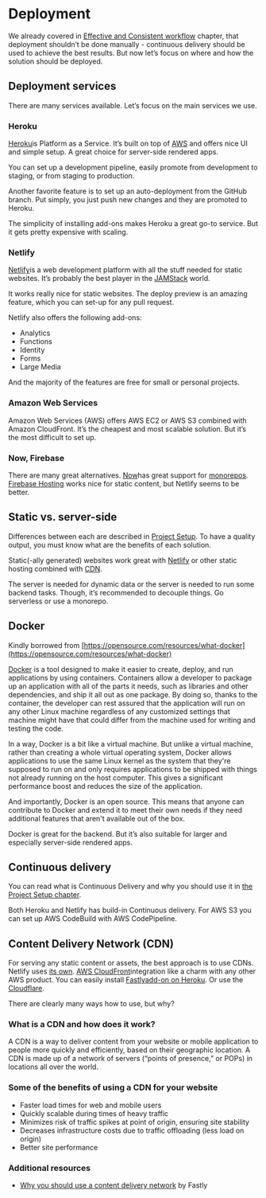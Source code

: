 # Deployment

We already covered in [Effective and Consistent workflow](../effective-and-consistent-workflow/continuous-integration-delivery.md) chapter, that deployment shouldn’t be done manually - continuous delivery should be used to achieve the best results. But now let’s focus on where and how the solution should be deployed.

## Deployment services

There are many services available. Let’s focus on the main services we use.

### Heroku

[Heroku](https://herokuapp.com)is Platform as a Service. It’s built on top of [AWS](deployment.md#amazon-web-services) and offers nice UI and simple setup. A great choice for server-side rendered apps.

You can set up a development pipeline, easily promote from development to staging, or from staging to production.

Another favorite feature is to set up an auto-deployment from the GitHub branch. Put simply, you just push new changes and they are promoted to Heroku.

The simplicity of installing add-ons makes Heroku a great go-to service. But it gets pretty expensive with scaling.

### Netlify

[Netlify](https://www.netlify.com)is a web development platform with all the stuff needed for static websites. It’s probably the best player in the [JAMStack](https://jamstack.org) world.

It works really nice for static websites. The deploy preview is an amazing feature, which you can set-up for any pull request.

Netlify also offers the following add-ons:

* Analytics
* Functions
* Identity
* Forms
* Large Media

And the majority of the features are free for small or personal projects.

### Amazon Web Services

Amazon Web Services \(AWS\) offers AWS EC2 or AWS S3 combined with Amazon CloudFront. It’s the cheapest and most scalable solution. But it’s the most difficult to set up.

### Now, Firebase

There are many great alternatives. [Now](http://now.sh/)has great support for [monorepos](../effective-and-consistent-workflow/code-structure-architecture.md#monorepos). [Firebase Hosting](https://firebase.google.com/products/hosting/) works nice for static content, but Netlify seems to be better.

## Static vs. server-side

Differences between each are described in [Project Setup](../project-setup/project-starter.md#which-one-to-choose). To have a quality output, you must know what are the benefits of each solution.

Static\(-ally generated\) websites work great with [Netlify](deployment.md#netlify) or other static hosting combined with [CDN](deployment.md#content-delivery-network-cdn).

The server is needed for dynamic data or the server is needed to run some backend tasks. Though, it’s recommended to decouple things. Go serverless or use a monorepo.

## Docker

Kindly borrowed from [https://opensource.com/resources/what-docker](https://opensource.com/resources/what-docker)

[Docker](https://www.docker.com) is a tool designed to make it easier to create, deploy, and run applications by using containers. Containers allow a developer to package up an application with all of the parts it needs, such as libraries and other dependencies, and ship it all out as one package. By doing so, thanks to the container, the developer can rest assured that the application will run on any other Linux machine regardless of any customized settings that machine might have that could differ from the machine used for writing and testing the code.

In a way, Docker is a bit like a virtual machine. But unlike a virtual machine, rather than creating a whole virtual operating system, Docker allows applications to use the same Linux kernel as the system that they're supposed to run on and only requires applications to be shipped with things not already running on the host computer. This gives a significant performance boost and reduces the size of the application.

And importantly, Docker is an open source. This means that anyone can contribute to Docker and extend it to meet their own needs if they need additional features that aren't available out of the box.

Docker is great for the backend. But it’s also suitable for larger and especially server-side rendered apps.

## Continuous delivery

You can read what is Continuous Delivery and why you should use it in [the Project Setup chapter](../project-setup/continuous-integration-delivery.md#continuous-delivery).

Both Heroku and Netlify has build-in Continuous delivery. For AWS S3 you can set up AWS CodeBuild with AWS CodePipeline.

## Content Delivery Network \(CDN\)

For serving any static content or assets, the best approach is to use CDNs. Netlify uses [its own](https://www.netlify.com/products/edge/). [AWS CloudFront](https://aws.amazon.com/cloudfront/)integration like a charm with any other AWS product. You can easily install [Fastly](https://www.fastly.com)[add-on on Heroku](https://elements.heroku.com/addons/fastly). Or use the [Cloudflare](https://www.cloudflare.com).

There are clearly many ways how to use, but why?

### What is a CDN and how does it work?

A CDN is a way to deliver content from your website or mobile application to people more quickly and efficiently, based on their geographic location. A CDN is made up of a network of servers \(“points of presence,” or POPs\) in locations all over the world.

### Some of the benefits of using a CDN for your website

* Faster load times for web and mobile users
* Quickly scalable during times of heavy traffic
* Minimizes risk of traffic spikes at point of origin, ensuring site stability
* Decreases infrastructure costs due to traffic offloading \(less load on origin\)
* Better site performance

### Additional resources

* [Why you should use a content delivery network](https://www.fastly.com/blog/why-you-should-use-content-delivery-network) by Fastly

